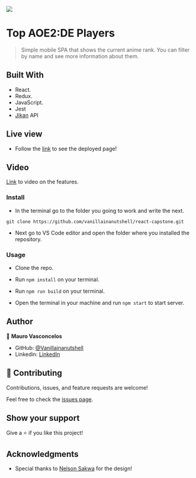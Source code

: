 ![](https://img.shields.io/badge/Microverse-blueviolet)

# Top AOE2:DE Players

> Simple mobile SPA that shows the current anime rank. You can filter by name and see more information about them.


## Built With

- React.
- Redux.
- JavaScript.
- Jest
- [Jikan](https://docs.api.jikan.moe/) API

## Live view

- Follow the [link]() to see the deployed page!

## Video

[Link]() to video on the features.

### Install

  - In the terminal go to the folder you going to work and write the next. 
  ```
  git clone https://github.com/vanillainanutshell/react-capstone.git
  ```
  - Next go to VS Code editor and open the folder where you installed the repository.

### Usage

- Clone the repo.

- Run `npm install` on your terminal.

- Run `npm run build` on your terminal.

- Open the terminal in your machine and run `npm start` to start server.

## Author

👤 **Mauro Vasconcelos**

- GitHub: [@Vanillainanutshell](https://github.com/vanillainanutshell)
- Linkedin: [LinkedIn](https://www.linkedin.com/in/vanillainanutshell/)

## 🤝 Contributing

Contributions, issues, and feature requests are welcome!

Feel free to check the [issues page](https://github.com/vanillainanutshell/react-capstone/issues).

## Show your support

Give a ⭐️ if you like this project!

## Acknowledgments

- Special thanks to [Nelson Sakwa](https://www.behance.net/sakwadesignstudio) for the design!


